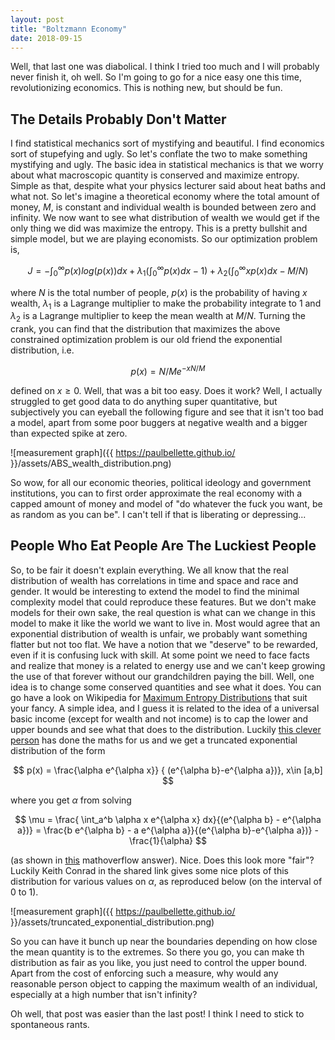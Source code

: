 ```yaml
---
layout: post
title: "Boltzmann Economy"
date: 2018-09-15
---
```


Well, that last one was diabolical. I think I tried too much and I will probably never finish it, oh well. So I'm going to go for a nice easy one this time, revolutionizing economics. This is nothing new, but should be fun.

## The Details Probably Don't Matter

I find statistical mechanics sort of mystifying and beautiful. I find economics sort of stupefying and ugly. So let's conflate the two to make something mystifying and ugly. The basic idea in statistical mechanics is that we worry about what macroscopic quantity is conserved and maximize entropy. Simple as that, despite what your physics lecturer said about heat baths and what not. So let's imagine a theoretical economy where the total amount of money, $M$, is constant and individual wealth is bounded between zero and infinity. We now want to see what distribution of wealth we would get if the only thing we did was maximize the entropy. This is a pretty bullshit and simple model, but we are playing economists. So our optimization problem is,

$$ J = -\int_{0}^{\infty} p(x)log(p(x))dx + \lambda_{1}(\int_{0}^{\infty} p(x)dx -1) + \lambda_{2}(\int_{0}^{\infty}xp(x)dx - M/N) $$

where $N$ is the total number of people, $p(x)$ is the probability of having $x$ wealth, $\lambda_{1}$ is a Lagrange multiplier to make the probability integrate to 1 and $\lambda_{2}$ is a Lagrange multiplier to keep the mean wealth at $M/N$.
Turning the crank, you can find that the distribution that maximizes the above constrained optimization problem is our old friend the exponential distribution, i.e.

$$ p(x) = N/Me^{-xN/M} $$

defined on $x \ge 0$. Well, that was a bit too easy. Does it work? Well, I actually struggled to get good data to do anything super quantitative, but subjectively you can eyeball the following figure and see that it isn't too bad a model, apart from some poor buggers at negative wealth and a bigger than expected spike at zero.

![measurement graph]({{ https://paulbellette.github.io/ }}/assets/ABS_wealth_distribution.png)

So wow, for all our economic theories, political ideology and government institutions, you can to first order approximate the real economy with a capped amount of money and model of "do whatever the fuck you want, be as random as you can be". I can't tell if that is liberating or depressing...

## People Who Eat People Are The Luckiest People

So, to be fair it doesn't explain everything. We all know that the real distribution of wealth has correlations in time and space and race and gender. It would be interesting to extend the model to find the minimal complexity model that could reproduce these features. But we don't make models for their own sake, the real question is what can we change in this model to make it like the world we want to live in. Most would agree that an exponential distribution of wealth is unfair, we probably want something flatter but not too flat. We have a notion that we "deserve" to be rewarded, even if it is confusing luck with skill. At some point we need to face facts and realize that money is a related to energy use and we can't keep growing the use of that forever without our grandchildren paying the bill. Well, one idea is to change some conserved quantities and see what it does. You can go have a look on Wikipedia for [Maximum Entropy Distributions](https://en.wikipedia.org/wiki/Maximum_entropy_probability_distribution#Other_examples) that suit your fancy. A simple idea, and I guess it is related to the idea of a universal basic income (except for wealth and not income) is to cap the lower and upper bounds and see what that does to the distribution. Luckily [this clever person](math.uconn.edu/~kconrad/blurbs/analysis/entropypost.pdf) has done the maths for us and we get a truncated exponential distribution of the form

$$ p(x) = \frac{\alpha e^{\alpha x}} { (e^{\alpha b}-e^{\alpha a})},  x\in [a,b] $$

where you get $\alpha$ from solving

$$ \mu = \frac{ \int_a^b  \alpha  x e^{\alpha x} dx}{(e^{\alpha b} - e^{\alpha a})} = \frac{b e^{\alpha b} - a e^{\alpha a}}{(e^{\alpha b}-e^{\alpha a})} -\frac{1}{\alpha} $$

(as shown in [this](https://mathoverflow.net/questions/116667/whats-the-maximum-entropy-probability-distribution-given-bounds-a-b-and-mean) mathoverflow answer). Nice. Does this look more "fair"? Luckily Keith Conrad in the shared link gives some nice plots of this distribution for various values on $\alpha$,
as reproduced below (on the interval of $0$ to $1$).

![measurement graph]({{ https://paulbellette.github.io/ }}/assets/truncated_exponential_distribution.png)

So you can have it bunch up near the boundaries depending on how close the mean quantity is to the extremes. So there you go, you can make th distribution as fair as you like, you just need to control the upper bound. Apart from the cost of enforcing such a measure, why would any reasonable person object to capping the maximum wealth of an individual, especially at a high number that isn't infinity?

Oh well, that post was easier than the last post! I think I need to stick to spontaneous rants.
